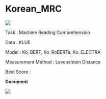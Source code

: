 # Korean_MRC
<a href="https://www.kaggle.com/competitions/k-digital-goorm-3-korean-mrc/overview">
  <img src="https://img.shields.io/badge/Goorm NLP project 2-Competition-orange?style=for-the-badge"></img></a>

Task : Machine Reading Comprehension

Data : KLUE

Model : Ko_BERT, Ko_RoBERTa, Ko_ELECTRA

Measurement Method : Levenshtein Distance

Best Score :

<b>Document</b>

<a href="https://drive.google.com/file/d/1oUuroVYIqamyNnXJXM0-v6O7iZPY-q1l/view?usp=sharing">
  <img src="https://img.shields.io/badge/Google Drive-LINK-blue?style=for-the-badge"></img></a>
